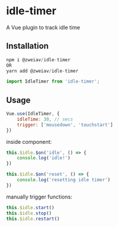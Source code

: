 # idle-timer

A Vue plugin to track idle time

## Installation

```js
npm i @zweiav/idle-timer
OR
yarn add @zweiav/idle-timer
```
```js
import IdleTimer from 'idle-timer';
```

## Usage


```js
Vue.use(IdleTimer, {
    idleTime: 30, // secs
    trigger: ['mousedown', 'touchstart']
})
```

inside component:

```js
this.$idle.$on('idle', () => {
    console.log('idle!')
})

this.$idle.$on('reset', () => {
    console.log('resetting idle timer')
})
```

manually trigger functions:

```js
this.$idle.start() 
this.$idle.stop() 
this.$idle.restart()
```
